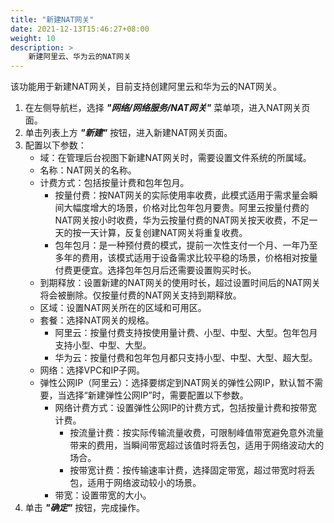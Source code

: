 ```yaml
---
title: "新建NAT网关"
date: 2021-12-13T15:46:27+08:00
weight: 10
description: >
    新建阿里云、华为云的NAT网关
---
```


该功能用于新建NAT网关，目前支持创建阿里云和华为云的NAT网关。

1. 在左侧导航栏，选择 **_"网络/网络服务/NAT网关"_** 菜单项，进入NAT网关页面。
2. 单击列表上方 **_"新建"_** 按钮，进入新建NAT网关页面。
2. 配置以下参数：
    - 域：在管理后台视图下新建NAT网关时，需要设置文件系统的所属域。
    - 名称：NAT网关的名称。
    - 计费方式：包括按量计费和包年包月。
        - 按量付费：按NAT网关的实际使用率收费，此模式适用于需求量会瞬间大幅度增大的场景，价格对比包年包月要贵。阿里云按量付费的NAT网关按小时收费，华为云按量付费的NAT网关按天收费，不足一天的按一天计算，反复创建NAT网关将重复收费。
        - 包年包月：是一种预付费的模式，提前一次性支付一个月、一年乃至多年的费用，该模式适用于设备需求比较平稳的场景，价格相对按量付费更便宜。选择包年包月后还需要设置购买时长。
    - 到期释放：设置新建的NAT网关的使用时长，超过设置时间后的NAT网关将会被删除。仅按量付费的NAT网关支持到期释放。
    - 区域：设置NAT网关所在的区域和可用区。
    - 套餐：选择NAT网关的规格。
        - 阿里云：按量付费支持按使用量计费、小型、中型、大型。包年包月支持小型、中型、大型。
        - 华为云：按量付费和包年包月都只支持小型、中型、大型、超大型。
    - 网络：选择VPC和IP子网。
    - 弹性公网IP（阿里云）：选择要绑定到NAT网关的弹性公网IP，默认暂不需要，当选择“新建弹性公网IP”时，需要配置以下参数。
        - 网络计费方式：设置弹性公网IP的计费方式，包括按量计费和按带宽计费。
            - 按流量计费：按实际传输流量收费，可限制峰值带宽避免意外流量带来的费用，当瞬间带宽超过该值时将丢包，适用于网络波动大的场合。
            - 按带宽计费：按传输速率计费，选择固定带宽，超过带宽时将丢包，适用于网络波动较小的场景。
        - 带宽：设置带宽的大小。
3. 单击 **_"确定"_** 按钮，完成操作。